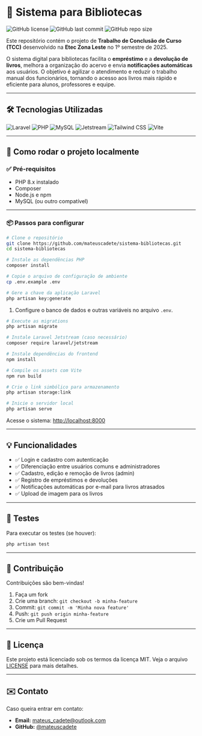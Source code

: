 # 📖 Sistema para Bibliotecas

![GitHub license](https://img.shields.io/github/license/mateuscadete/sis_biblioteca?style=flat-square)
![GitHub last commit](https://img.shields.io/github/last-commit/mateuscadete/sis_biblioteca?style=flat-square)
![GitHub repo size](https://img.shields.io/github/repo-size/mateuscadete/sis_biblioteca?style=flat-square)

Este repositório contém o projeto de **Trabalho de Conclusão de Curso (TCC)** desenvolvido na **Etec Zona Leste** no 1º semestre de 2025.

O sistema digital para bibliotecas facilita o **empréstimo** e a **devolução de livros**, melhora a organização do acervo e envia **notificações automáticas** aos usuários. O objetivo é agilizar o atendimento e reduzir o trabalho manual dos funcionários, tornando o acesso aos livros mais rápido e eficiente para alunos, professores e equipe.

---

## 🛠️ Tecnologias Utilizadas

![Laravel](https://img.shields.io/badge/Laravel-F72C1F?style=for-the-badge&logo=laravel&logoColor=white)
![PHP](https://img.shields.io/badge/PHP-777BB4?style=for-the-badge&logo=php&logoColor=white)
![MySQL](https://img.shields.io/badge/MySQL-00758F?style=for-the-badge&logo=mysql&logoColor=white)
![Jetstream](https://img.shields.io/badge/Jetstream-2F855A?style=for-the-badge&logo=laravel&logoColor=white)
![Tailwind CSS](https://img.shields.io/badge/Tailwind_CSS-38B2AC?style=for-the-badge&logo=tailwind-css&logoColor=white)
![Vite](https://img.shields.io/badge/Vite-646CFF?style=for-the-badge&logo=vite&logoColor=white)

---

## 🚀 Como rodar o projeto localmente

### ✅ Pré-requisitos

- PHP 8.x instalado  
- Composer  
- Node.js e npm  
- MySQL (ou outro compatível)

---

### 📦 Passos para configurar

```bash
# Clone o repositório
git clone https://github.com/mateuscadete/sistema-bibliotecas.git
cd sistema-bibliotecas

# Instale as dependências PHP
composer install

# Copie o arquivo de configuração de ambiente
cp .env.example .env

# Gere a chave da aplicação Laravel
php artisan key:generate
````

1. Configure o banco de dados e outras variáveis no arquivo `.env`.

```bash
# Execute as migrations
php artisan migrate

# Instale Laravel Jetstream (caso necessário)
composer require laravel/jetstream

# Instale dependências do frontend
npm install

# Compile os assets com Vite
npm run build

# Crie o link simbólico para armazenamento
php artisan storage:link

# Inicie o servidor local
php artisan serve
```

Acesse o sistema: [http://localhost:8000](http://localhost:8000)

---

## 💡 Funcionalidades

* ✅ Login e cadastro com autenticação
* ✅ Diferenciação entre usuários comuns e administradores
* ✅ Cadastro, edição e remoção de livros (admin)
* ✅ Registro de empréstimos e devoluções
* ✅ Notificações automáticas por e-mail para livros atrasados
* ✅ Upload de imagem para os livros

---

## 🧪 Testes

Para executar os testes (se houver):

```bash
php artisan test
```

---

## 🤝 Contribuição

Contribuições são bem-vindas!

1. Faça um fork
2. Crie uma branch: `git checkout -b minha-feature`
3. Commit: `git commit -m 'Minha nova feature'`
4. Push: `git push origin minha-feature`
5. Crie um Pull Request

---

## 📄 Licença

Este projeto está licenciado sob os termos da licença MIT.
Veja o arquivo [LICENSE](./LICENSE) para mais detalhes.

---

## ✉️ Contato

Caso queira entrar em contato:

* **Email:** [mateus\_cadete@outlook.com](mailto:mateus_cadete@outlook.com)
* **GitHub:** [@mateuscadete](https://github.com/mateuscadete)

```
